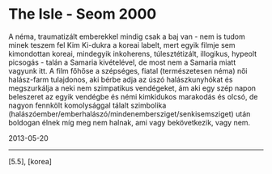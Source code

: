 # The Isle - Seom 2000

A néma, traumatizált emberekkel mindig csak a baj van - nem is tudom minek teszem fel Kim Ki-dukra a koreai labelt, mert egyik filmje sem kimondottan koreai, mindegyik inkoherens, túlesztétizált, illogikus, hypeolt picsogás - talán a Samaria kivételével, de most nem a Samaria miatt vagyunk itt. A film főhőse a szépséges, fiatal (természetesen néma) női halász-farm tulajdonos, aki bérbe adja az úszó halászkunyhókat és megszurkálja a neki nem szimpatikus vendégeket, ám aki egy szép napon beleszeret az egyik vendégbe és némi kimkidukos marakodás és olcsó, de nagyon fennkölt komolysággal tálalt szimbolika (halászóember/emberhalászó/mindenembersziget/senkisemsziget) után boldogan élnek míg meg nem halnak, ami vagy bekövetkezik, vagy nem.

2013-05-20 

----

[5.5], [korea]